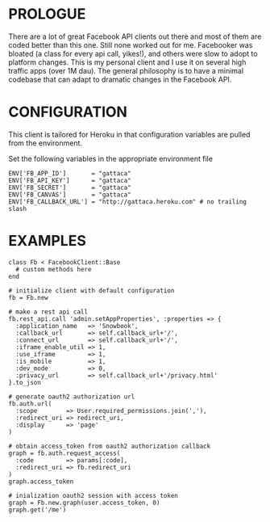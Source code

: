 # PROLOGUE

There are a lot of great Facebook API clients out there and most of them are coded better than this one.  Still none worked out for me.  Facebooker was bloated (a class for every api call, yikes!), and others were slow to adopt to platform changes.  This is my personal client and I use it on several high traffic apps (over 1M dau).  The general philosophy is to have a minimal codebase that can adapt to dramatic changes in the Facebook API. 


# CONFIGURATION

This client is tailored for Heroku in that configuration variables are pulled from the environment.

Set the following variables in the appropriate environment file

    ENV['FB_APP_ID']       = "gattaca"
    ENV['FB_API_KEY']      = "gattaca"
    ENV['FB_SECRET']       = "gattaca"
    ENV['FB_CANVAS']       = "gattaca"
    ENV['FB_CALLBACK_URL'] = "http://gattaca.heroku.com" # no trailing slash 


# EXAMPLES

    class Fb < FacebookClient::Base
      # custom methods here
    end
             
    # initialize client with default configuration
    fb = Fb.new
  
    # make a rest api call
    fb.rest_api.call 'admin.setAppProperties', :properties => {
      :application_name   => 'Snowbook',
      :callback_url       => self.callback_url+'/',
      :connect_url        => self.callback_url+'/',
      :iframe_enable_util => 1,
      :use_iframe         => 1,
      :is_mobile          => 1,
      :dev_mode           => 0,
      :privacy_url        => self.callback_url+'/privacy.html'
    }.to_json 
  
    # generate oauth2 authorization url
    fb.auth.url(
      :scope        => User.required_permissions.join(','),
      :redirect_uri => redirect_uri,
      :display      => 'page'
    )
  
    # obtain access_token from oauth2 authorization callback
    graph = fb.auth.request_access(
      :code         => params[:code],
      :redirect_uri => fb.redirect_uri
    )                 
    graph.access_token
  
    # inialization oauth2 session with access token
    graph = Fb.new.graph(user.access_token, 0)
    graph.get('/me')


  







 




